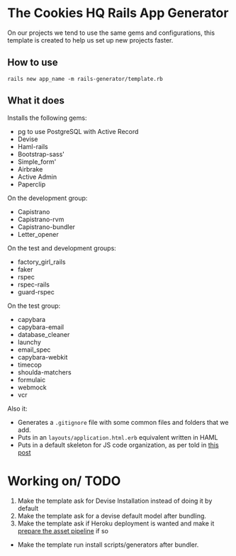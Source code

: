 The Cookies HQ Rails App Generator
==================================

On our projects we tend to use the same gems and configurations, this template is created to help us set up new projects faster.

How to use
----------

`rails new app_name -m rails-generator/template.rb`

What it does
------------

Installs the following gems:

* pg to use PostgreSQL with Active Record
* Devise
* Haml-rails
* Bootstrap-sass'
* Simple_form'
* Airbrake
* Active Admin
* Paperclip

On the development group:

* Capistrano
* Capistrano-rvm
* Capistrano-bundler
* Letter_opener

On the test and development groups:
* factory_girl_rails
* faker
* rspec
* rspec-rails
* guard-rspec

On the test group:
* capybara
* capybara-email
* database_cleaner
* launchy
* email_spec
* capybara-webkit
* timecop
* shoulda-matchers
* formulaic
* webmock
* vcr

Also it:

* Generates a `.gitignore` file with some common files and folders that we add.
* Puts in an `layouts/application.html.erb` equivalent written in HAML
* Puts in a default skeleton for JS code organization, as per told in [this post](http://cookieshq.co.uk/posts/write-maintainable-javascript-in-rails/)

Working on/ TODO
================

1. Make the template ask for Devise Installation instead of doing it by default
2. Make the template ask for a devise default model after bundling.
3. Make the template ask if Heroku deployment is wanted and make it [prepare the asset pipeline](https://devcenter.heroku.com/articles/rails-4-asset-pipeline) if so
* Make the template run install scripts/generators after bundler.
